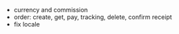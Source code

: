 - currency and commission
- order: create, get, pay, tracking, delete, confirm receipt
- fix locale
